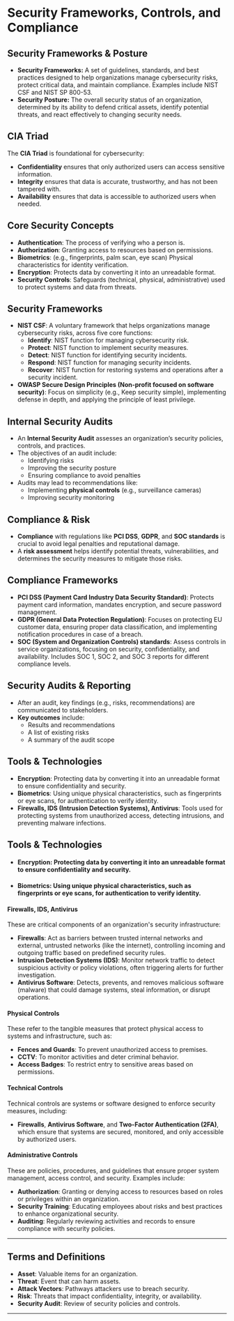 

# Security Frameworks, Controls, and Compliance


## Security Frameworks & Posture
- **Security Frameworks:** A set of guidelines, standards, and best practices designed to help organizations manage cybersecurity risks, protect critical data, and maintain compliance. Examples include NIST CSF and NIST SP 800-53.
- **Security Posture:** The overall security status of an organization, determined by its ability to defend critical assets, identify potential threats, and react effectively to changing security needs.

## CIA Triad
The **CIA Triad** is foundational for cybersecurity:
- **Confidentiality** ensures that only authorized users can access sensitive information.
- **Integrity** ensures that data is accurate, trustworthy, and has not been tampered with.
- **Availability** ensures that data is accessible to authorized users when needed.

## Core Security Concepts
- **Authentication**: The process of verifying who a person is.
- **Authorization**: Granting access to resources based on permissions.
- **Biometrics**: (e.g., fingerprints, palm scan, eye scan) Physical characteristics for identity verification.
- **Encryption**: Protects data by converting it into an unreadable format.
- **Security Controls**: Safeguards (technical, physical, administrative) used to protect systems and data from threats.

## Security Frameworks
- **NIST CSF**: A voluntary framework that helps organizations manage cybersecurity risks, across five core functions:
  - **Identify**: NIST function for managing cybersecurity risk.
  - **Protect**: NIST function to implement security measures.
  - **Detect**: NIST function for identifying security incidents.
  - **Respond**: NIST function for managing security incidents.
  - **Recover**: NIST function for restoring systems and operations after a security incident.
- **OWASP Secure Design Principles (Non-profit focused on software security)**: Focus on simplicity (e.g., Keep security simple), implementing defense in depth, and applying the principle of least privilege.

## Internal Security Audits
- An **Internal Security Audit** assesses an organization’s security policies, controls, and practices.
- The objectives of an audit include:
  - Identifying risks
  - Improving the security posture
  - Ensuring compliance to avoid penalties
- Audits may lead to recommendations like:
  - Implementing **physical controls** (e.g., surveillance cameras)
  - Improving security monitoring

## Compliance & Risk
- **Compliance** with regulations like **PCI DSS**, **GDPR**, and **SOC standards** is crucial to avoid legal penalties and reputational damage.
- A **risk assessment** helps identify potential threats, vulnerabilities, and determines the security measures to mitigate those risks.

## Compliance Frameworks
- **PCI DSS (Payment Card Industry Data Security Standard)**: Protects payment card information, mandates encryption, and secure password management.
- **GDPR (General Data Protection Regulation)**: Focuses on protecting EU customer data, ensuring proper data classification, and implementing notification procedures in case of a breach.
 - **SOC (System and Organization Controls) standards**: Assess controls in service organizations, focusing on security, confidentiality, and availability. Includes SOC 1, SOC 2, and SOC 3 reports for different compliance levels.

## Security Audits & Reporting
- After an audit, key findings (e.g., risks, recommendations) are communicated to stakeholders.
- **Key outcomes** include:
  - Results and recommendations
  - A list of existing risks
  - A summary of the audit scope
 
## Tools & Technologies
- **Encryption**: Protecting data by converting it into an unreadable format to ensure confidentiality and security.
- **Biometrics**: Using unique physical characteristics, such as fingerprints or eye scans, for authentication to verify identity.
- **Firewalls, IDS (Intrusion Detection Systems), Antivirus**: Tools used for protecting systems from unauthorized access, detecting intrusions, and preventing malware infections.

## Tools & Technologies

- #### Encryption: Protecting data by converting it into an unreadable format to ensure confidentiality and security.
- #### Biometrics: Using unique physical characteristics, such as fingerprints or eye scans, for authentication to verify identity.

#### Firewalls, IDS, Antivirus
These are critical components of an organization's security infrastructure:

- **Firewalls**: Act as barriers between trusted internal networks and external, untrusted networks (like the internet), controlling incoming and outgoing traffic based on predefined security rules.
- **Intrusion Detection Systems (IDS)**: Monitor network traffic to detect suspicious activity or policy violations, often triggering alerts for further investigation.
- **Antivirus Software**: Detects, prevents, and removes malicious software (malware) that could damage systems, steal information, or disrupt operations.

#### Physical Controls
These refer to the tangible measures that protect physical access to systems and infrastructure, such as:

- **Fences and Guards**: To prevent unauthorized access to premises.
- **CCTV**: To monitor activities and deter criminal behavior.
- **Access Badges**: To restrict entry to sensitive areas based on permissions.

#### Technical Controls
Technical controls are systems or software designed to enforce security measures, including:

- **Firewalls**, **Antivirus Software**, and **Two-Factor Authentication (2FA)**, which ensure that systems are secured, monitored, and only accessible by authorized users.

#### Administrative Controls
These are policies, procedures, and guidelines that ensure proper system management, access control, and security. Examples include:

- **Authorization**: Granting or denying access to resources based on roles or privileges within an organization.
- **Security Training**: Educating employees about risks and best practices to enhance organizational security.
- **Auditing**: Regularly reviewing activities and records to ensure compliance with security policies.


---

## Terms and Definitions

- **Asset**: Valuable items for an organization.
- **Threat**: Event that can harm assets.
- **Attack Vectors**: Pathways attackers use to breach security.
- **Risk**: Threats that impact confidentiality, integrity, or availability.
- **Security Audit**: Review of security policies and controls.

---


